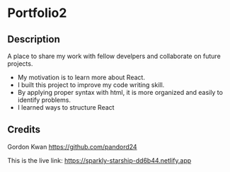 # Portfolio2

## Description

A place to share my work with fellow develpers and collaborate on future projects.


- My motivation is to learn more about React.
- I built this project to improve my code writing skill. 
- By applying proper syntax with html, it is more organized and easily to identify problems. 
- I learned ways to structure React

## Credits

Gordon Kwan
https://github.com/pandord24

This is the live link:
https://sparkly-starship-dd6b44.netlify.app